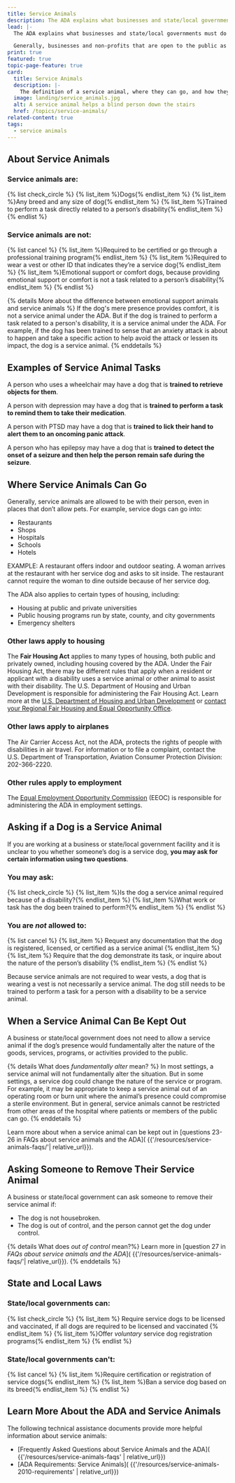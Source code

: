 ```yaml
---
title: Service Animals
description: The ADA explains what businesses and state/local governments must do to make sure that they do not discriminate against a member of the public with a disability who uses a service animal. Generally, service animals must be allowed to go most places where the public can go. Service animals can be any breed and any size of dog. Service animals are trained to perform a task directly related to a person's disability.
lead: |-
  The ADA explains what businesses and state/local governments must do to make sure that they do not discriminate against a member of the public with a disability who uses a service animal.

  Generally, businesses and non-profits that are open to the public as well as state/local governments must allow service animals to go most places where the public can go. This is true even if they have a "no pets" policy.
print: true
featured: true
topic-page-feature: true
card:
  title: Service Animals
  description: |-
    The definition of a service animal, where they can go, and how they assist people with disabilities
  image: landing/service_animals.jpg
  alt: A service animal helps a blind person down the stairs
  href: /topics/service-animals/
related-content: true
tags:
  - service animals
---
```


## About Service Animals

### Service animals are:

{% list check_circle %}
{% list_item %}Dogs{% endlist_item %}
{% list_item %}Any breed and any size of dog{% endlist_item %}
{% list_item %}Trained to perform a task directly related to a person’s disability{% endlist_item %}
{% endlist %}

### Service animals are not:

{% list cancel %}
{% list_item %}Required to be certified or go through a professional training program{% endlist_item %}
{% list_item %}Required to wear a vest or other ID that indicates they’re a service dog{% endlist_item %}
{% list_item %}Emotional support or comfort dogs, because providing emotional support or comfort is not a task related to a person’s disability{% endlist_item %}
{% endlist %}

{% details More about the difference between emotional support animals and service animals %}
If the dog's mere presence provides comfort, it is not a service animal under the ADA. But if the dog is trained to perform a task related to a person's disability, it is a service animal under the ADA. For example, if the dog has been trained to sense that an anxiety attack is about to happen and take a specific action to help avoid the attack or lessen its impact, the dog is a service animal.
{% enddetails %}

## Examples of Service Animal Tasks

A person who uses a wheelchair may have a dog that is **trained to retrieve objects for them**.

A person with depression may have a dog that is **trained to perform a task to remind them to take their medication**.

A person with PTSD may have a dog that is **trained to lick their hand to alert them to an oncoming panic attack**.

A person who has epilepsy may have a dog that is **trained to detect the onset of a seizure and then help the person remain safe during the seizure**.

## Where Service Animals Can Go

Generally, service animals are allowed to be with their person, even in places that don’t allow pets. For example, service dogs can go into:

- Restaurants
- Shops
- Hospitals
- Schools
- Hotels

EXAMPLE:  A restaurant offers indoor and outdoor seating.  A woman arrives at the restaurant with her service dog and asks to sit inside.  The restaurant cannot require the woman to dine outside because of her service dog.

The ADA also applies to certain types of housing, including:

- Housing at public and private universities
- Public housing programs run by state, county, and city governments
- Emergency shelters

### Other laws apply to housing

The **Fair Housing Act** applies to many types of housing, both public and privately owned, including housing covered by the ADA. Under the Fair Housing Act, there may be different rules that apply when a resident or applicant with a disability uses a service animal or other animal to assist with their disability. The U.S. Department of Housing and Urban Development is responsible for administering the Fair Housing Act. Learn more at the [U.S. Department of Housing and Urban Development](https://www.hud.gov/program_offices/fair_housing_equal_opp/fair_housing_act_overview) or [contact your Regional Fair Housing and Equal Opportunity Office](https://www.hud.gov/program_offices/fair_housing_equal_opp/contact_fheo).

### Other laws apply to airplanes

The Air Carrier Access Act, not the ADA, protects the rights of people with disabilities in air travel. For information or to file a complaint, contact the U.S. Department of Transportation, Aviation Consumer Protection Division: 202-366-2220.

### Other rules apply to employment

The [Equal Employment Opportunity Commission](https://www.eeoc.gov/disability-discrimination) (EEOC) is responsible for administering the ADA in employment settings.

## Asking if a Dog is a Service Animal

If you are working at a business or state/local government facility and it is unclear to you whether someone’s dog is a service dog, **you may ask for certain information using two questions**.

### You may ask:

{% list check_circle %}
{% list_item %}Is the dog a service animal required because of a disability?{% endlist_item %}
{% list_item %}What work or task has the dog been trained to perform?{% endlist_item %}
{% endlist %}

### You are _not_ allowed to:

{% list cancel %}
{% list_item %}
Request any documentation that the dog is registered, licensed, or certified as a service animal
{% endlist_item %}
{% list_item %}
Require that the dog demonstrate its task, or inquire about the nature of the person’s disability
{% endlist_item %}
{% endlist %}

Because service animals are not required to wear vests, a dog that is wearing a vest is not necessarily a service animal. The dog still needs to be trained to perform a task for a person with a disability to be a service animal.

## When a Service Animal Can Be Kept Out

A business or state/local government does not need to allow a service animal if the dog’s presence would fundamentally alter the nature of the goods, services, programs, or activities provided to the public.

{% details What does <i>fundamentally alter</i> mean? %}
In most settings, a service animal will not fundamentally alter the situation. But in some settings, a service dog could change the nature of the service or program. For example, it may be appropriate to keep a service animal out of an operating room or burn unit where the animal’s presence could compromise a sterile environment. But in general, service animals cannot be restricted from other areas of the hospital where patients or members of the public can go.
{% enddetails %}

Learn more about when a service animal can be kept out in [questions 23-26 in FAQs about service animals and the ADA]( {{'/resources/service-animals-faqs/'| relative_url}}).

## Asking Someone to Remove Their Service Animal

A business or state/local government can ask someone to remove their service animal if:

- The dog is not housebroken.
- The dog is out of control, and the person cannot get the dog under control.

{% details What does <i>out of control</i> mean?%}
Learn more in [question 27 in <cite>FAQs about service animals and the ADA</cite>]( {{'/resources/service-animals-faqs/'| relative_url}}).
{% enddetails %}

## State and Local Laws

### State/local governments can:

{% list check_circle %}
{% list_item %}
Require service dogs to be licensed and vaccinated, if all dogs are required to be licensed and vaccinated
{% endlist_item %}
{% list_item %}Offer <em>voluntary</em> service dog registration programs{% endlist_item %}
{% endlist %}

### State/local governments can't:

{% list cancel %}
{% list_item %}Require certification or registration of service dogs{% endlist_item %}
{% list_item %}Ban a service dog based on its breed{% endlist_item %}
{% endlist %}

## Learn More About the ADA and Service Animals

The following technical assistance documents provide more helpful information about service animals:

- [Frequently Asked Questions about Service Animals and the ADA]( {{'/resources/service-animals-faqs' | relative_url}})
- [ADA Requirements: Service Animals]( {{'/resources/service-animals-2010-requirements' | relative_url}})
